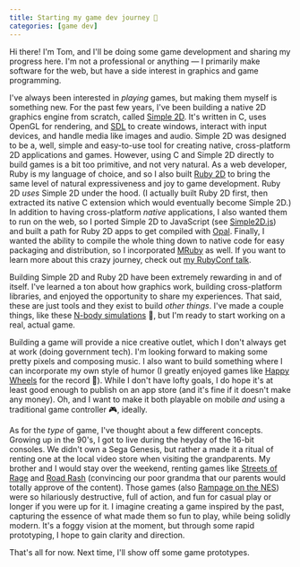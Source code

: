 ```yaml
---
title: Starting my game dev journey 👾
categories: [game dev]
---
```


Hi there! I'm Tom, and I'll be doing some game development and sharing my progress here. I'm not a professional or anything — I primarily make software for the web, but have a side interest in graphics and game programming.

I've always been interested in _playing_ games, but making them myself is something new. For the past few years, I've been building a native 2D graphics engine from scratch, called [Simple 2D](https://github.com/simple2d/simple2d). It's written in C, uses OpenGL for rendering, and [SDL](https://www.libsdl.org) to create windows, interact with input devices, and handle media like images and audio. Simple 2D was designed to be a, well, simple and easy-to-use tool for creating native, cross-platform 2D applications and games. However, using C and Simple 2D directly to build games is a bit too primitive, and not very natural. As a web developer, Ruby is my language of choice, and so I also built [Ruby 2D](http://www.ruby2d.com) to bring the same level of natural expressiveness and joy to game development. Ruby 2D _uses_ Simple 2D under the hood. (I actually built Ruby 2D first, then extracted its native C extension which would eventually become Simple 2D.) In addition to having cross-platform _native_ applications, I also wanted them to run on the web, so I ported Simple 2D to JavaScript (see [Simple2D.js](https://github.com/simple2d/simple2d.js)) and built a path for Ruby 2D apps to get compiled with [Opal](http://opalrb.com). Finally, I wanted the ability to compile the whole thing down to native code for easy packaging and distribution, so I incorporated [MRuby](http://mruby.org) as well. If you want to learn more about this crazy journey, check out [my RubyConf talk](/rubyconf).

Building Simple 2D and Ruby 2D have been extremely rewarding in and of itself. I've learned a ton about how graphics work, building cross-platform libraries, and enjoyed the opportunity to share my experiences. That said, these are just tools and they exist to build _other things_. I've made a couple things, like these [N-body simulations](https://github.com/blacktm/nbody) 🌌, but I'm ready to start working on a real, actual game.

Building a game will provide a nice creative outlet, which I don't always get at work (doing government tech). I'm looking forward to making some pretty pixels and composing music. I also want to build something where I can incorporate my own style of humor (I greatly enjoyed games like [Happy Wheels](https://en.wikipedia.org/wiki/Happy_Wheels) for the record 🤣). While I don't have lofty goals, I do hope it's at least good enough to publish on an app store (and it's fine if it doesn't make any money). Oh, and I want to make it both playable on mobile _and_ using a traditional game controller 🎮, ideally.

As for the _type_ of game, I've thought about a few different concepts. Growing up in the 90's, I got to live during the heyday of the 16-bit consoles. We didn't own a Sega Genesis, but rather a made it a ritual of renting one at the local video store when visiting the grandparents. My brother and I would stay over the weekend, renting games like [Streets of Rage](https://en.wikipedia.org/wiki/Streets_of_Rage) and [Road Rash](https://en.wikipedia.org/wiki/Road_Rash) (convincing our poor grandma that our parents would totally approve of the content). Those games (also [Rampage on the NES](https://www.youtube.com/watch?v=4LEHAQq4eKk)) were so hilariously destructive, full of action, and fun for casual play or longer if you were up for it. I imagine creating a game inspired by the past, capturing the essence of what made them so fun to play, while being solidly modern. It's a foggy vision at the moment, but through some rapid prototyping, I hope to gain clarity and direction.

That's all for now. Next time, I'll show off some game prototypes.

